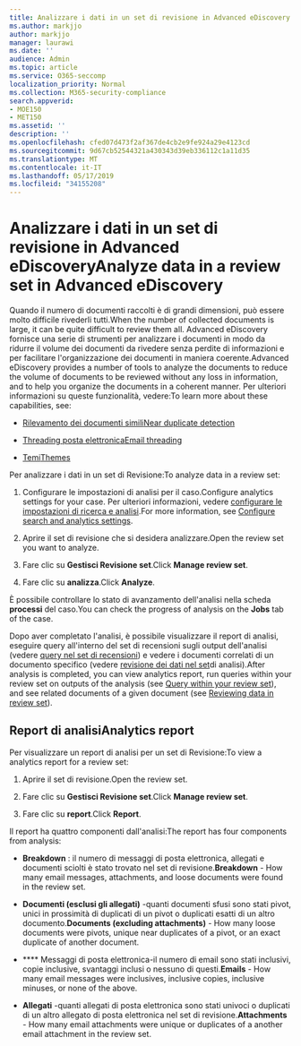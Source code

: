 ```yaml
---
title: Analizzare i dati in un set di revisione in Advanced eDiscovery
ms.author: markjjo
author: markjjo
manager: laurawi
ms.date: ''
audience: Admin
ms.topic: article
ms.service: O365-seccomp
localization_priority: Normal
ms.collection: M365-security-compliance
search.appverid:
- MOE150
- MET150
ms.assetid: ''
description: ''
ms.openlocfilehash: cfed07d473f2af367de4cb2e9fe924a29e4123cd
ms.sourcegitcommit: 9d67cb52544321a430343d39eb336112c1a11d35
ms.translationtype: MT
ms.contentlocale: it-IT
ms.lasthandoff: 05/17/2019
ms.locfileid: "34155208"
---
```

# <a name="analyze-data-in-a-review-set-in-advanced-ediscovery"></a><span data-ttu-id="0d6f0-102">Analizzare i dati in un set di revisione in Advanced eDiscovery</span><span class="sxs-lookup"><span data-stu-id="0d6f0-102">Analyze data in a review set in Advanced eDiscovery</span></span>

<span data-ttu-id="0d6f0-103">Quando il numero di documenti raccolti è di grandi dimensioni, può essere molto difficile rivederli tutti.</span><span class="sxs-lookup"><span data-stu-id="0d6f0-103">When the number of collected documents is large, it can be quite difficult to review them all.</span></span> <span data-ttu-id="0d6f0-104">Advanced eDiscovery fornisce una serie di strumenti per analizzare i documenti in modo da ridurre il volume dei documenti da rivedere senza perdite di informazioni e per facilitare l'organizzazione dei documenti in maniera coerente.</span><span class="sxs-lookup"><span data-stu-id="0d6f0-104">Advanced eDiscovery provides a number of tools to analyze the documents to reduce the volume of documents to be reviewed without any loss in information, and to help you organize the documents in a coherent manner.</span></span> <span data-ttu-id="0d6f0-105">Per ulteriori informazioni su queste funzionalità, vedere:</span><span class="sxs-lookup"><span data-stu-id="0d6f0-105">To learn more about these capabilities, see:</span></span>

- [<span data-ttu-id="0d6f0-106">Rilevamento dei documenti simili</span><span class="sxs-lookup"><span data-stu-id="0d6f0-106">Near duplicate detection</span></span>](near-duplicates.md)

- [<span data-ttu-id="0d6f0-107">Threading posta elettronica</span><span class="sxs-lookup"><span data-stu-id="0d6f0-107">Email threading</span></span>](email-threading.md)

- [<span data-ttu-id="0d6f0-108">Temi</span><span class="sxs-lookup"><span data-stu-id="0d6f0-108">Themes</span></span>](themes.md)

<span data-ttu-id="0d6f0-109">Per analizzare i dati in un set di Revisione:</span><span class="sxs-lookup"><span data-stu-id="0d6f0-109">To analyze data in a review set:</span></span>

1. <span data-ttu-id="0d6f0-110">Configurare le impostazioni di analisi per il caso.</span><span class="sxs-lookup"><span data-stu-id="0d6f0-110">Configure analytics settings for your case.</span></span> <span data-ttu-id="0d6f0-111">Per ulteriori informazioni, vedere [configurare le impostazioni di ricerca e analisi](configure-search-analytics-settings.md).</span><span class="sxs-lookup"><span data-stu-id="0d6f0-111">For more information, see [Configure search and analytics settings](configure-search-analytics-settings.md).</span></span>

2. <span data-ttu-id="0d6f0-112">Aprire il set di revisione che si desidera analizzare.</span><span class="sxs-lookup"><span data-stu-id="0d6f0-112">Open the review set you want to analyze.</span></span>

3. <span data-ttu-id="0d6f0-113">Fare clic su **Gestisci Revisione set**.</span><span class="sxs-lookup"><span data-stu-id="0d6f0-113">Click **Manage review set**.</span></span>

4. <span data-ttu-id="0d6f0-114">Fare clic su **analizza**.</span><span class="sxs-lookup"><span data-stu-id="0d6f0-114">Click **Analyze**.</span></span>

<span data-ttu-id="0d6f0-115">È possibile controllare lo stato di avanzamento dell'analisi nella scheda **processi** del caso.</span><span class="sxs-lookup"><span data-stu-id="0d6f0-115">You can check the progress of analysis on the **Jobs** tab of the case.</span></span>

 <span data-ttu-id="0d6f0-116">Dopo aver completato l'analisi, è possibile visualizzare il report di analisi, eseguire query all'interno del set di recensioni sugli output dell'analisi (vedere [query nel set di recensioni](review-set-search.md)) e vedere i documenti correlati di un documento specifico (vedere [revisione dei dati nel set](reviewing-data-in-review-set.md)di analisi).</span><span class="sxs-lookup"><span data-stu-id="0d6f0-116">After analysis is completed, you can view analytics report, run queries within your review set on outputs of the analysis (see [Query within your review set](review-set-search.md)), and see related documents of a given document (see [Reviewing data in review set](reviewing-data-in-review-set.md)).</span></span>

## <a name="analytics-report"></a><span data-ttu-id="0d6f0-117">Report di analisi</span><span class="sxs-lookup"><span data-stu-id="0d6f0-117">Analytics report</span></span>

<span data-ttu-id="0d6f0-118">Per visualizzare un report di analisi per un set di Revisione:</span><span class="sxs-lookup"><span data-stu-id="0d6f0-118">To view a analytics report for a review set:</span></span>

1. <span data-ttu-id="0d6f0-119">Aprire il set di revisione.</span><span class="sxs-lookup"><span data-stu-id="0d6f0-119">Open the review set.</span></span>

2. <span data-ttu-id="0d6f0-120">Fare clic su **Gestisci Revisione set**.</span><span class="sxs-lookup"><span data-stu-id="0d6f0-120">Click **Manage review set**.</span></span>

3. <span data-ttu-id="0d6f0-121">Fare clic su **report**.</span><span class="sxs-lookup"><span data-stu-id="0d6f0-121">Click **Report**.</span></span>

<span data-ttu-id="0d6f0-122">Il report ha quattro componenti dall'analisi:</span><span class="sxs-lookup"><span data-stu-id="0d6f0-122">The report has four components from analysis:</span></span>

- <span data-ttu-id="0d6f0-123">**Breakdown** : il numero di messaggi di posta elettronica, allegati e documenti sciolti è stato trovato nel set di revisione.</span><span class="sxs-lookup"><span data-stu-id="0d6f0-123">**Breakdown** - How many email messages, attachments, and loose documents were found in the review set.</span></span>

- <span data-ttu-id="0d6f0-124">**Documenti (esclusi gli allegati)** -quanti documenti sfusi sono stati pivot, unici in prossimità di duplicati di un pivot o duplicati esatti di un altro documento.</span><span class="sxs-lookup"><span data-stu-id="0d6f0-124">**Documents (excluding attachments)** - How many loose documents were pivots, unique near duplicates of a pivot, or an exact duplicate of another document.</span></span>

- <span data-ttu-id="0d6f0-125">\*\*\*\* Messaggi di posta elettronica-il numero di email sono stati inclusivi, copie inclusive, svantaggi inclusi o nessuno di questi.</span><span class="sxs-lookup"><span data-stu-id="0d6f0-125">**Emails** - How many email messages were inclusives, inclusive copies, inclusive minuses, or none of the above.</span></span>

- <span data-ttu-id="0d6f0-126">**Allegati** -quanti allegati di posta elettronica sono stati univoci o duplicati di un altro allegato di posta elettronica nel set di revisione.</span><span class="sxs-lookup"><span data-stu-id="0d6f0-126">**Attachments** - How many email attachments were unique or duplicates of a another email attachment in the review set.</span></span>